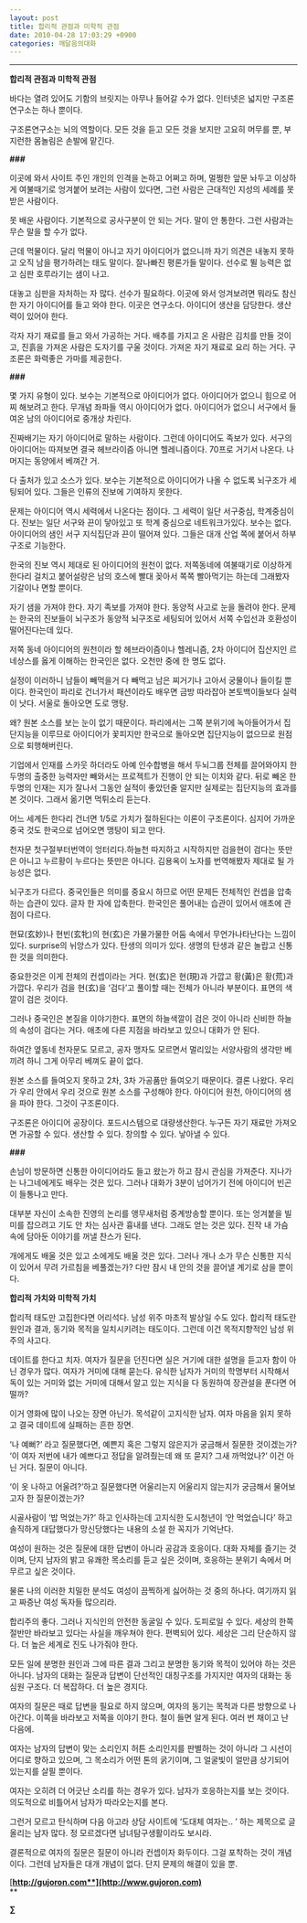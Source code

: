 ```yaml
---
layout: post
title: 합리적 관점과 미학적 관점
date: 2010-04-28 17:03:29 +0900
categories: 깨달음의대화
---
```

  
****

**합리적 관점과 미학적 관점**



바다는 열려 있어도 기함의 브릿지는 아무나 들어갈 수가 없다. 인터넷은 넓지만 구조론연구소는 하나 뿐이다. 



구조론연구소는 뇌의 역할이다. 모든 것을 듣고 모든 것을 보지만 고요히 머무를 뿐, 부지런한 몸놀림은 손발에 맡긴다.



**###**



이곳에 와서 사이트 주인 개인의 인격을 논하고 어쩌고 하며, 멀쩡한 앞문 놔두고 이상하게 여불때기로 엉겨붙어 보려는 사람이 있다면, 그런 사람은 근대적인 지성의 세례를 못 받은 사람이다. 



못 배운 사람이다. 기본적으로 공사구분이 안 되는 거다. 말이 안 통한다. 그런 사람과는 무슨 말을 할 수가 없다. 



근데 먹물이다. 달리 먹물이 아니고 자기 아이디어가 없으니까 자기 의견은 내놓지 못하고 오직 남을 평가하려는 태도 말이다. 잘나빠진 평론가들 말이다. 선수로 뛸 능력은 없고 심판 호루라기는 샘이 나고. 



대놓고 심판을 자처하는 자 많다. 선수가 필요하다. 이곳에 와서 엉겨보려면 뭐라도 참신한 자기 아이디어를 들고 와야 한다. 이곳은 연구소다. 아이디어 생산을 담당한다. 생산력이 있어야 한다.



각자 자기 재료를 들고 와서 가공하는 거다. 배추를 가지고 온 사람은 김치를 만들 것이고, 진흙을 가져온 사람은 도자기를 구울 것이다. 가져온 자기 재료로 요리 하는 거다. 구조론은 화력좋은 가마를 제공한다.



**###**



몇 가지 유형이 있다. 보수는 기본적으로 아이디어가 없다. 아이디어가 없으니 힘으로 어찌 해보려고 한다. 무개념 좌파들 역시 아이디어가 없다. 아이디어가 없으니 서구에서 들여온 남의 아이디어로 중개상 차린다. 



진짜배기는 자기 아이디어로 말하는 사람이다. 그런데 아이디어도 족보가 있다. 서구의 아이디어는 따져보면 결국 헤브라이즘 아니면 헬레니즘이다. 70프로 거기서 나온다. 나머지는 동양에서 베껴간 거. 



다 출처가 있고 소스가 있다. 보수는 기본적으로 아이디어가 나올 수 없도록 뇌구조가 세팅되어 있다. 그들은 인류의 진보에 기여하지 못한다. 



문제는 아이디어 역시 세력에서 나온다는 점이다. 그 세력이 일단 서구중심, 학계중심이다. 진보는 일단 서구와 끈이 닿아있고 또 학계 중심으로 네트워크가있다. 보수는 없다. 아이디어의 샘인 서구 지식집단과 끈이 떨어져 있다. 그들은 대개 산업 쪽에 붙어서 하부구조로 기능한다.



한국의 진보 역시 제대로 된 아이디어의 원천이 없다. 저쪽동네에 여불때기로 이상하게 한다리 걸치고 붙어설랑은 남의 호스에 빨대 꽂아서 쪽쪽 빨아먹기는 하는데 그래봤자 기갈이나 면할 뿐이다. 



자기 샘을 가져야 한다. 자기 족보를 가져야 한다. 동양적 사고로 눈을 돌려야 한다. 문제는 한국의 진보들이 뇌구조가 동양적 뇌구조로 세팅되어 있어서 서쪽 수입선과 호환성이 떨어진다는데 있다. 



저쪽 동네 아이디어의 원천이라 할 헤브라이즘이나 헬레니즘, 2차 아이디어 집산지인 르네상스를 옳게 이해하는 한국인은 없다. 오천만 중에 한 명도 없다.



실정이 이러하니 남들이 빼먹을거 다 빼먹고 남은 찌거기나 고아서 궁물이나 들이킬 뿐이다. 한국인이 파리로 건너가서 패션이라도 배우면 금방 따라잡아 본토백이들보다 실력이 낫다. 서울로 돌아오면 도로 맹탕.



왜? 원본 소스를 보는 눈이 없기 때문이다. 파리에서는 그쪽 분위기에 녹아들어가서 집단지능을 이루므로 아이디어가 꽃피지만 한국으로 돌아오면 집단지능이 없으므로 원점으로 퇴행해버린다.



기업에서 인재를 스카웃 하더라도 아예 인수합병을 해서 두뇌그룹 전체를 끌어와야지 한 두명의 출중한 능력자만 빼와서는 프로젝트가 진행이 안 되는 이치와 같다. 뒤로 빼온 한두명의 인재는 지가 잘나서 그동안 실적이 좋았던줄 알지만 실제로는 집단지능의 효과를 본 것이다. 그래서 옮기면 먹튀소리 듣는다.



어느 세계든 한다리 건너면 1/5로 가치가 절하된다는 이론이 구조론이다. 심지어 가까운 중국 것도 한국으로 넘어오면 맹탕이 되고 만다.



천자문 첫구절부터번역이 엉터리다.하늘천 따지하고 시작하지만 검을현이 검다는 뜻만은 아니고 누르황이 누르다는 뜻만은 아니다. 김용옥이 노자를 번역해봤자 제대로 될 가능성은 없다. 



뇌구조가 다르다. 중국인들은 의미를 중요시 하므로 어떤 문제든 전체적인 컨셉을 압축하는 습관이 있다. 글자 한 자에 압축한다. 한국인은 풀어내는 습관이 있어서 애초에 관점이 다르다.



현묘(玄妙)나 현빈(玄牝)의 현(玄)은 가물가물한 어둠 속에서 무언가나타난다는 느낌이 있다. surprise의 뉘앙스가 있다. 탄생의 의미가 있다. 생명의 탄생과 같은 놀랍고 신통한 것을 의미한다. 

  
중요한것은 이게 전체의 컨셉이라는 거다. 현(玄)은 현(現)과 가깝고 황(黃)은 황(荒)과 가깝다. 우리가 검을 현(玄)을 ‘검다’고 풀이할 때는 전체가 아니라 부분이다. 표면의 색깔이 검은 것이다. 



그러나 중국인은 본질을 이야기한다. 표면의 하늘색깔이 검은 것이 아니라 신비한 하늘의 속성이 검다는 거다. 애초에 다른 지점을 바라보고 있으니 대화가 안 된다.

  
하여간 옆동네 천자문도 모르고, 공자 맹자도 모르면서 멀리있는 서양사람의 생각만 베끼려 하니 그게 아무리 베껴도 끝이 없다. 



원본 소스를 들여오지 못하고 2차, 3차 가공품만 들여오기 때문이다. 결론 나왔다. 우리가 우리 안에서 우리 것으로 원본 소스를 구성해야 한다. 아이디어 원천, 아이디어의 샘을 파야 한다. 그것이 구조론이다. 



구조론은 아이디어 공장이다. 포드시스템으로 대량생산한다. 누구든 자기 재료만 가져오면 가공할 수 있다. 생산할 수 있다. 창의할 수 있다. 낳아낼 수 있다. 



**###**



손님이 방문하면 신통한 아이디어라도 들고 왔는가 하고 잠시 관심을 가져준다. 지나가는 나그네에게도 배우는 것은 있다. 그러나 대화가 3분이 넘어가기 전에 아이디어 빈곤이 들통나고 만다. 



대부분 자신이 소속한 진영의 논리를 앵무새처럼 중계방송할 뿐이다. 또는 엉겨붙을 빌미를 잡으려고 기도 안 차는 심사관 흉내를 낸다. 그래도 얻는 것은 있다. 진작 내 가슴 속에 담아둔 이야기를 꺼낼 찬스가 된다.



개에게도 배울 것은 있고 소에게도 배울 것은 있다. 그러나 개나 소가 무슨 신통한 지식이 있어서 무려 가르침을 베풀겠는가? 다만 잠시 내 안의 것을 끌어낼 계기로 삼을 뿐이다. 





**합리적 가치와 미학적 가치**



합리적 태도만 고집한다면 어리석다. 남성 위주 마초적 발상일 수도 있다. 합리적 태도란 원인과 결과, 동기와 목적을 일치시키려는 태도이다. 그런데 이건 목적지향적인 남성 위주의 사고다.



데이트를 한다고 치자. 여자가 질문을 던진다면 실은 거기에 대한 설명을 듣고자 함이 아닌 경우가 많다. 여자가 거미에 대해 묻는다. 유식한 남자가 거미의 학명부터 시작해서 독이 있는 거미와 없는 거미에 대해서 알고 있는 지식을 다 동원하여 장관설을 푼다면 어떨까? 



이거 영화에 많이 나오는 장면 아닌가. 목석같이 고지식한 남자. 여자 마음을 읽지 못하고 결국 데이트에 실패하는 흔한 장면. 



‘나 예뻐?’ 라고 질문했다면, 예쁜지 혹은 그렇지 않은지가 궁금해서 질문한 것이겠는가? ‘이 여자 저번에 내가 예쁘다고 정답을 알려줬는데 왜 또 묻지? 그새 까먹었나?’ 이건 아닌 거다. 질문이 아니다.



‘이 옷 나하고 어울려?’하고 질문했다면 어울리는지 어울리지 않는지가 궁금해서 물어보고자 한 질문이겠는가? 



시골사람이 ‘밥 먹었는가?’ 하고 인사하는데 고지식한 도시청년이 ‘안 먹었습니다’ 하고 솔직하게 대답했다가 망신당했다는 내용의 소설 한 꼭지가 기억난다.



여성이 원하는 것은 질문에 대한 답변이 아니라 공감과 호응이다. 대화 자체를 즐기는 것이며, 단지 남자의 밝고 유쾌한 목소리를 듣고 싶은 것이며, 호응하는 분위기 속에서 머무르고 싶은 것이다. 



물론 나의 이러한 치밀한 분석도 여성이 끔찍하게 싫어하는 것 중의 하나다. 여기까지 읽고 짜증난 여성 독자들 많으리라.



합리주의 좋다. 그러나 지식인의 안전한 동굴일 수 있다. 도피로일 수 있다. 세상의 한쪽 절반만 바라보고 있다는 사실을 깨우쳐야 한다. 편벽되어 있다. 세상은 그리 단순하지 않다. 더 높은 세계로 진도 나가줘야 한다.



모든 일에 분명한 원인과 그에 따른 결과 그리고 분명한 동기와 목적이 있어야 하는 것은 아니다. 남자의 대화는 질문과 답변이 단선적인 대칭구조를 가지지만 여자의 대화는 동심원 구조다. 더 복잡하다. 더 높은 경지다.



여자의 질문은 때로 답변을 필요로 하지 않으며, 여자의 동기는 목적과 다른 방향으로 나아간다. 이쪽을 바라보고 저쪽을 이야기 한다. 철이 들면 알게 된다. 여러 번 채이고 난 다음에.



여자는 남자의 답변이 맞는 소리인지 허튼 소리인지를 판별하는 것이 아니라 그 시선이 어디로 향하고 있으며, 그 목소리가 어떤 톤의 굵기이며, 그 얼굴빛이 얼만큼 상기되어 있는지를 살필 뿐이다.



여자는 오히려 더 어긋난 소리를 하는 경우가 있다. 남자가 호응하는지를 보는 것이다. 의도적으로 비틀어서 남자가 따라오는지를 본다. 



그런거 모르고 탄식하며 다음 아고라 상담 사이트에 ‘도대체 여자는.. ’ 하는 제목으로 글 올리는 남자 많다. 정 모르겠다면 남녀탐구생활이라도 보시라. 



결론적으로 여자의 질문은 질문이 아니라 컨셉이자 화두이다. 그걸 포착하는 것이 개념이다. 그런데 남자들은 대개 개념이 없다. 단지 문제의 해결이 있을 뿐.











[**http://gujoron.com**](http://www.gujoron.com)**  
** 

**∑**